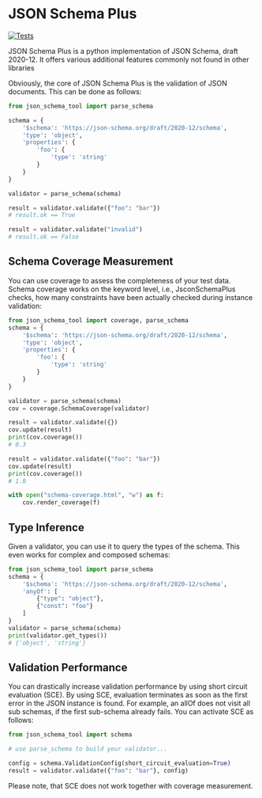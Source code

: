 # JSON Schema Plus

[![Tests](https://github.com/ifak/json_schema_tool/actions/workflows/check.yml/badge.svg)](https://github.com/ifak/json_schema_tool/actions/workflows/check.yml)

JSON Schema Plus is a python implementation of JSON Schema, draft 2020-12.
It offers various additional features commonly not found in other libraries

Obviously, the core of JSON Schema Plus is the validation of JSON documents.
This can be done as follows:

```python
from json_schema_tool import parse_schema

schema = {
    '$schema': 'https://json-schema.org/draft/2020-12/schema',
    'type': 'object',
    'properties': {
        'foo': {
            'type': 'string'
        }
    }
}

validator = parse_schema(schema)

result = validator.validate({"foo": "bar"})
# result.ok == True

result = validator.validate("invalid")
# result.ok == False

```

## Schema Coverage Measurement
You can use coverage to assess the completeness of your test data.
Schema coverage works on the keyword level, i.e., JsconSchemaPlus checks, how many constraints have been actually checked during instance validation:

```python
from json_schema_tool import coverage, parse_schema
schema = {
    '$schema': 'https://json-schema.org/draft/2020-12/schema',
    'type': 'object',
    'properties': {
        'foo': {
            'type': 'string'
        }
    }
}

validator = parse_schema(schema)
cov = coverage.SchemaCoverage(validator)

result = validator.validate({})
cov.update(result)
print(cov.coverage())
# 0.3

result = validator.validate({"foo": "bar"})
cov.update(result)
print(cov.coverage())
# 1.0

with open("schema-coverage.html", "w") as f:
    cov.render_coverage(f)
```

## Type Inference
Given a validator, you can use it to query the types of the schema.
This even works for complex and composed schemas:
```python
from json_schema_tool import parse_schema
schema = {
    '$schema': 'https://json-schema.org/draft/2020-12/schema',
    'anyOf': [
        {"type": "object"},
        {"const": "foo"}
    ]
}
validator = parse_schema(schema)
print(validator.get_types())
# {'object', 'string'}
```

## Validation Performance
You can drastically increase validation performance by using short circuit evaluation (SCE).
By using SCE, evaluation terminates as soon as the first error in the JSON instance is found.
For example, an allOf does not visit all sub schemas, if the first sub-schema already fails.
You can activate SCE as follows:

```python
from json_schema_tool import schema

# use parse_schema to build your validator...

config = schema.ValidationConfig(short_circuit_evaluation=True)
result = validator.validate({"foo": "bar"}, config)
```
Please note, that SCE does not work together with coverage measurement.
